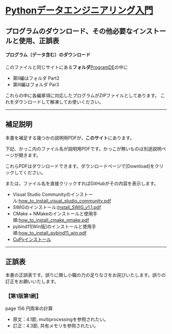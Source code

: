 # [Pythonデータエンジニアリング入門](https://www.ohmsha.co.jp/book/9784274225345/)
## プログラムのダウンロード、その他必要なインストールと使用、正誤表

#### プログラム（データ含む）のダウンロード
このファイルと同じサイトにある**フォルダ**[ProgramDE](./ProgramDE)の中に
- 第II編はフォルダ Part2
- 第III編はフォルダ Par3

これらの中に各編章項に対応したプログラムがZIPファイルとしてあります。
これをダウンロードして解凍してお使いください。

-----------------------------------------------------------------------------
## 補足説明


本書を補足する幾つかの説明用PDFが，**このサイト**にあります。

下記、かっこ内のファイル名が説明用PDFです。かっこが無いものは別途説明ページが開きます。

これらPDFはダウンロードできます。ダウンロードページで[Download]をクリックしてください。

または，ファイル名を直接クリックすればGitHubがその内容を表示します。

- Visual Studio Communityのインストール:[how_to_install_visual_studio_community.pdf](./how_to_install_visual_studio_community.pdf)
- SWIGのインストール:[Install_SWIG_v1.1.pdf](./Install_SWIG_v1.1.pdf)
- CMake + NMakeのインストールと使用手順:[how_to_install_cmake_nmake.pdf](./how_to_install_cmake_nmake.pdf)
- pybind11[Win版]のインストールと使用手順:[how_to_install_pybind11_win.pdf](./how_to_install_pybind11_win.pdf)
- [CuPyインストール](./InstallCuPy.md)


-----------------------------------------------------------------------------
## 正誤表

本書の正誤表です。誤りに関し小職の力の足りなさをお詫びいたします。誤りの訂正をお願いいたします。

### 【第1版第1刷】

page 156 円周率の計算
- 原文：4.1節, multiprocessingを参照されたい。
- 訂正：4.3節, 共有メモリを参照されたい。


